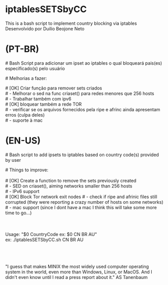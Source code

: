 # iptablesSETSbyCC
This is a bash script to implement country blocking via iptables\
Desenvolvido por Duilio Beojone Neto

#	(PT-BR)																																										   	         
\#	Bash Script para adicionar um ipset ao iptables o qual bloqueará pais(es) especificado(s) pelo usuário

\# Melhorias a fazer:		

\# [OK] Criar função para remover sets criados\
\# - Melhorar o sed na func criaset() para redes menores que 256 hosts															       
\# - Trabalhar também com ipv6																																			       
\# [OK] bloquear também a rede TOR																																		         
\# - verificar se os arquivos fornecidos pela ripe e afrinc ainda apresentam erros (culpa deles)\
\# - suporte à mac
                                                                                                 
#	 (EN-US)                                                                                               
\#  Bash script to add ipsets to iptables based on country code(s) provided by user

\# Things to improve:			\
\
\# [OK] Create a function to remove the sets previously created\
\# - SED on criaset(), aiming networks smaller than 256 hosts\
\# - IPv6 support\
\# [OK] Block Tor network exit nodes
\# - check if ripe and afrinic files still corrupted (they were reporting a crazy number of hosts on some networks)					\
\# - mac support (since I dont have a mac I think this will take some more time to go...)
\
\
\
\
Usage: "$0 CountryCode ex: $0 CN BR AU"\
ex: ./iptablesSETSbyCC.sh CN BR AU\
\
\
\
\
"I guess that makes MINIX the most widely used computer operating system in the world, even more than Windows, Linux, or MacOS. And I didn't even know until I read a press report about it." AS Tanenbaum
